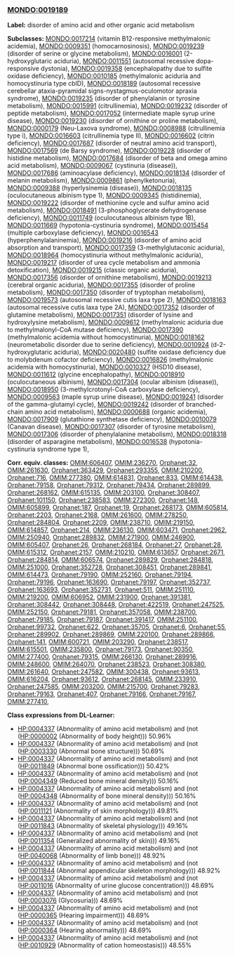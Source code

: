 
### [MONDO:0019189](http://purl.obolibrary.org/obo/MONDO_0019189)
**Label:** disorder of amino acid and other organic acid metabolism

**Subclasses:** [MONDO:0017214](http://purl.obolibrary.org/obo/MONDO_0017214) (vitamin B12-responsive methylmalonic acidemia), [MONDO:0009351](http://purl.obolibrary.org/obo/MONDO_0009351) (homocarnosinosis), [MONDO:0019239](http://purl.obolibrary.org/obo/MONDO_0019239) (disorder of serine or glycine metabolism), [MONDO:0016001](http://purl.obolibrary.org/obo/MONDO_0016001) (2-hydroxyglutaric aciduria), [MONDO:0011551](http://purl.obolibrary.org/obo/MONDO_0011551) (autosomal recessive dopa-responsive dystonia), [MONDO:0019358](http://purl.obolibrary.org/obo/MONDO_0019358) (encephalopathy due to sulfite oxidase deficiency), [MONDO:0010185](http://purl.obolibrary.org/obo/MONDO_0010185) (methylmalonic aciduria and homocystinuria type cblD), [MONDO:0018189](http://purl.obolibrary.org/obo/MONDO_0018189) (autosomal recessive cerebellar ataxia-pyramidal signs-nystagmus-oculomotor apraxia syndrome), [MONDO:0019235](http://purl.obolibrary.org/obo/MONDO_0019235) (disorder of phenylalanin or tyrosine metabolism), [MONDO:0015991](http://purl.obolibrary.org/obo/MONDO_0015991) (citrullinemia), [MONDO:0019232](http://purl.obolibrary.org/obo/MONDO_0019232) (disorder of peptide metabolism), [MONDO:0017052](http://purl.obolibrary.org/obo/MONDO_0017052) (intermediate maple syrup urine disease), [MONDO:0019230](http://purl.obolibrary.org/obo/MONDO_0019230) (disorder of ornithine or proline metabolism), [MONDO:0000179](http://purl.obolibrary.org/obo/MONDO_0000179) (Neu-Laxova syndrome), [MONDO:0008988](http://purl.obolibrary.org/obo/MONDO_0008988) (citrullinemia type i), [MONDO:0016603](http://purl.obolibrary.org/obo/MONDO_0016603) (citrullinemia type II), [MONDO:0016602](http://purl.obolibrary.org/obo/MONDO_0016602) (citrin deficiency), [MONDO:0017687](http://purl.obolibrary.org/obo/MONDO_0017687) (disorder of neutral amino acid transport), [MONDO:0017569](http://purl.obolibrary.org/obo/MONDO_0017569) (de Barsy syndrome), [MONDO:0019228](http://purl.obolibrary.org/obo/MONDO_0019228) (disorder of histidine metabolism), [MONDO:0017684](http://purl.obolibrary.org/obo/MONDO_0017684) (disorder of beta and omega amino acid metabolism), [MONDO:0009067](http://purl.obolibrary.org/obo/MONDO_0009067) (cystinuria (disease)), [MONDO:0017686](http://purl.obolibrary.org/obo/MONDO_0017686) (aminoacylase deficiency), [MONDO:0018134](http://purl.obolibrary.org/obo/MONDO_0018134) (disorder of melanin metabolism), [MONDO:0009861](http://purl.obolibrary.org/obo/MONDO_0009861) (phenylketonuria), [MONDO:0009388](http://purl.obolibrary.org/obo/MONDO_0009388) (hyperlysinemia (disease)), [MONDO:0018135](http://purl.obolibrary.org/obo/MONDO_0018135) (oculocutaneous albinism type 1), [MONDO:0009345](http://purl.obolibrary.org/obo/MONDO_0009345) (histidinemia), [MONDO:0019222](http://purl.obolibrary.org/obo/MONDO_0019222) (disorder of methionine cycle and sulfur amino acid metabolism), [MONDO:0018491](http://purl.obolibrary.org/obo/MONDO_0018491) (3-phosphoglycerate dehydrogenase deficiency), [MONDO:0011749](http://purl.obolibrary.org/obo/MONDO_0011749) (oculocutaneous albinism type 1B), [MONDO:0011669](http://purl.obolibrary.org/obo/MONDO_0011669) (hypotonia-cystinuria syndrome), [MONDO:0015454](http://purl.obolibrary.org/obo/MONDO_0015454) (multiple carboxylase deficiency), [MONDO:0016543](http://purl.obolibrary.org/obo/MONDO_0016543) (hyperphenylalaninemia), [MONDO:0019216](http://purl.obolibrary.org/obo/MONDO_0019216) (disorder of amino acid absorption and transport), [MONDO:0017359](http://purl.obolibrary.org/obo/MONDO_0017359) (3-methylglutaconic aciduria), [MONDO:0018964](http://purl.obolibrary.org/obo/MONDO_0018964) (homocystinuria without methylmalonic aciduria), [MONDO:0019217](http://purl.obolibrary.org/obo/MONDO_0019217) (disorder of urea cycle metabolism and ammonia detoxification), [MONDO:0019215](http://purl.obolibrary.org/obo/MONDO_0019215) (classic organic aciduria), [MONDO:0017356](http://purl.obolibrary.org/obo/MONDO_0017356) (disorder of ornithine metabolism), [MONDO:0019213](http://purl.obolibrary.org/obo/MONDO_0019213) (cerebral organic aciduria), [MONDO:0017355](http://purl.obolibrary.org/obo/MONDO_0017355) (disorder of proline metabolism), [MONDO:0017350](http://purl.obolibrary.org/obo/MONDO_0017350) (disorder of tryptophan metabolism), [MONDO:0019573](http://purl.obolibrary.org/obo/MONDO_0019573) (autosomal recessive cutis laxa type 2), [MONDO:0018163](http://purl.obolibrary.org/obo/MONDO_0018163) (autosomal recessive cutis laxa type 2A), [MONDO:0017352](http://purl.obolibrary.org/obo/MONDO_0017352) (disorder of glutamine metabolism), [MONDO:0017351](http://purl.obolibrary.org/obo/MONDO_0017351) (disorder of lysine and hydroxylysine metabolism), [MONDO:0009612](http://purl.obolibrary.org/obo/MONDO_0009612) (methylmalonic aciduria due to methylmalonyl-CoA mutase deficiency), [MONDO:0017390](http://purl.obolibrary.org/obo/MONDO_0017390) (methylmalonic acidemia without homocystinuria), [MONDO:0018162](http://purl.obolibrary.org/obo/MONDO_0018162) (neurometabolic disorder due to serine deficiency), [MONDO:0010924](http://purl.obolibrary.org/obo/MONDO_0010924) (d-2-hydroxyglutaric aciduria), [MONDO:0020480](http://purl.obolibrary.org/obo/MONDO_0020480) (sulfite oxidase deficiency due to molybdenum cofactor deficiency), [MONDO:0016826](http://purl.obolibrary.org/obo/MONDO_0016826) (methylmalonic acidemia with homocystinuria), [MONDO:0010327](http://purl.obolibrary.org/obo/MONDO_0010327) (HSD10 disease), [MONDO:0011612](http://purl.obolibrary.org/obo/MONDO_0011612) (glycine encephalopathy), [MONDO:0018910](http://purl.obolibrary.org/obo/MONDO_0018910) (oculocutaneous albinism), [MONDO:0017304](http://purl.obolibrary.org/obo/MONDO_0017304) (ocular albinism (disease)), [MONDO:0018950](http://purl.obolibrary.org/obo/MONDO_0018950) (3-methylcrotonyl-CoA carboxylase deficiency), [MONDO:0009563](http://purl.obolibrary.org/obo/MONDO_0009563) (maple syrup urine disease), [MONDO:0019241](http://purl.obolibrary.org/obo/MONDO_0019241) (disorder of the gamma-glutamyl cycle), [MONDO:0019242](http://purl.obolibrary.org/obo/MONDO_0019242) (disorder of branched-chain amino acid metabolism), [MONDO:0000688](http://purl.obolibrary.org/obo/MONDO_0000688) (organic acidemia), [MONDO:0017909](http://purl.obolibrary.org/obo/MONDO_0017909) (glutathione synthetase deficiency), [MONDO:0010079](http://purl.obolibrary.org/obo/MONDO_0010079) (Canavan disease), [MONDO:0017307](http://purl.obolibrary.org/obo/MONDO_0017307) (disorder of tyrosine metabolism), [MONDO:0017306](http://purl.obolibrary.org/obo/MONDO_0017306) (disorder of phenylalanine metabolism), [MONDO:0018318](http://purl.obolibrary.org/obo/MONDO_0018318) (disorder of asparagine metabolism), [MONDO:0016538](http://purl.obolibrary.org/obo/MONDO_0016538) (hypotonia-cystinuria syndrome type 1), 

**Corr. equiv. classes:** [OMIM:606407](http://purl.obolibrary.org/obo/OMIM_606407), [OMIM:236270](http://purl.obolibrary.org/obo/OMIM_236270), [Orphanet:32](http://www.orpha.net/ORDO/Orphanet_32), [OMIM:261630](http://purl.obolibrary.org/obo/OMIM_261630), [Orphanet:363429](http://www.orpha.net/ORDO/Orphanet_363429), [Orphanet:293355](http://www.orpha.net/ORDO/Orphanet_293355), [OMIM:210200](http://purl.obolibrary.org/obo/OMIM_210200), [Orphanet:716](http://www.orpha.net/ORDO/Orphanet_716), [OMIM:277380](http://purl.obolibrary.org/obo/OMIM_277380), [OMIM:614831](http://purl.obolibrary.org/obo/OMIM_614831), [Orphanet:833](http://www.orpha.net/ORDO/Orphanet_833), [OMIM:614438](http://purl.obolibrary.org/obo/OMIM_614438), [Orphanet:79158](http://www.orpha.net/ORDO/Orphanet_79158), [Orphanet:79312](http://www.orpha.net/ORDO/Orphanet_79312), [Orphanet:79434](http://www.orpha.net/ORDO/Orphanet_79434), [Orphanet:289899](http://www.orpha.net/ORDO/Orphanet_289899), [Orphanet:268162](http://www.orpha.net/ORDO/Orphanet_268162), [OMIM:615135](http://purl.obolibrary.org/obo/OMIM_615135), [OMIM:203100](http://purl.obolibrary.org/obo/OMIM_203100), [Orphanet:308407](http://www.orpha.net/ORDO/Orphanet_308407), [Orphanet:101150](http://www.orpha.net/ORDO/Orphanet_101150), [Orphanet:238583](http://www.orpha.net/ORDO/Orphanet_238583), [OMIM:272300](http://purl.obolibrary.org/obo/OMIM_272300), [Orphanet:148](http://www.orpha.net/ORDO/Orphanet_148), [OMIM:605899](http://purl.obolibrary.org/obo/OMIM_605899), [Orphanet:187](http://www.orpha.net/ORDO/Orphanet_187), [Orphanet:19](http://www.orpha.net/ORDO/Orphanet_19), [Orphanet:268173](http://www.orpha.net/ORDO/Orphanet_268173), [OMIM:605814](http://purl.obolibrary.org/obo/OMIM_605814), [Orphanet:2203](http://www.orpha.net/ORDO/Orphanet_2203), [Orphanet:2168](http://www.orpha.net/ORDO/Orphanet_2168), [OMIM:261600](http://purl.obolibrary.org/obo/OMIM_261600), [OMIM:278250](http://purl.obolibrary.org/obo/OMIM_278250), [Orphanet:284804](http://www.orpha.net/ORDO/Orphanet_284804), [Orphanet:2209](http://www.orpha.net/ORDO/Orphanet_2209), [OMIM:238710](http://purl.obolibrary.org/obo/OMIM_238710), [OMIM:219150](http://purl.obolibrary.org/obo/OMIM_219150), [OMIM:614857](http://purl.obolibrary.org/obo/OMIM_614857), [Orphanet:214](http://www.orpha.net/ORDO/Orphanet_214), [OMIM:236130](http://purl.obolibrary.org/obo/OMIM_236130), [OMIM:603471](http://purl.obolibrary.org/obo/OMIM_603471), [Orphanet:2962](http://www.orpha.net/ORDO/Orphanet_2962), [OMIM:250940](http://purl.obolibrary.org/obo/OMIM_250940), [Orphanet:289832](http://www.orpha.net/ORDO/Orphanet_289832), [OMIM:271900](http://purl.obolibrary.org/obo/OMIM_271900), [OMIM:246900](http://purl.obolibrary.org/obo/OMIM_246900), [OMIM:605407](http://purl.obolibrary.org/obo/OMIM_605407), [Orphanet:26](http://www.orpha.net/ORDO/Orphanet_26), [Orphanet:268184](http://www.orpha.net/ORDO/Orphanet_268184), [Orphanet:27](http://www.orpha.net/ORDO/Orphanet_27), [Orphanet:28](http://www.orpha.net/ORDO/Orphanet_28), [OMIM:615312](http://purl.obolibrary.org/obo/OMIM_615312), [Orphanet:2157](http://www.orpha.net/ORDO/Orphanet_2157), [OMIM:210210](http://purl.obolibrary.org/obo/OMIM_210210), [OMIM:613657](http://purl.obolibrary.org/obo/OMIM_613657), [Orphanet:2671](http://www.orpha.net/ORDO/Orphanet_2671), [Orphanet:284814](http://www.orpha.net/ORDO/Orphanet_284814), [OMIM:606574](http://purl.obolibrary.org/obo/OMIM_606574), [Orphanet:289829](http://www.orpha.net/ORDO/Orphanet_289829), [Orphanet:284818](http://www.orpha.net/ORDO/Orphanet_284818), [OMIM:251000](http://purl.obolibrary.org/obo/OMIM_251000), [Orphanet:352728](http://www.orpha.net/ORDO/Orphanet_352728), [Orphanet:308451](http://www.orpha.net/ORDO/Orphanet_308451), [Orphanet:289841](http://www.orpha.net/ORDO/Orphanet_289841), [OMIM:614473](http://purl.obolibrary.org/obo/OMIM_614473), [Orphanet:79190](http://www.orpha.net/ORDO/Orphanet_79190), [OMIM:252160](http://purl.obolibrary.org/obo/OMIM_252160), [Orphanet:79194](http://www.orpha.net/ORDO/Orphanet_79194), [Orphanet:79196](http://www.orpha.net/ORDO/Orphanet_79196), [Orphanet:163690](http://www.orpha.net/ORDO/Orphanet_163690), [Orphanet:79197](http://www.orpha.net/ORDO/Orphanet_79197), [Orphanet:352737](http://www.orpha.net/ORDO/Orphanet_352737), [Orphanet:163693](http://www.orpha.net/ORDO/Orphanet_163693), [Orphanet:352731](http://www.orpha.net/ORDO/Orphanet_352731), [Orphanet:511](http://www.orpha.net/ORDO/Orphanet_511), [OMIM:251110](http://purl.obolibrary.org/obo/OMIM_251110), [OMIM:219200](http://purl.obolibrary.org/obo/OMIM_219200), [OMIM:606952](http://purl.obolibrary.org/obo/OMIM_606952), [OMIM:231900](http://purl.obolibrary.org/obo/OMIM_231900), [Orphanet:391381](http://www.orpha.net/ORDO/Orphanet_391381), [Orphanet:308442](http://www.orpha.net/ORDO/Orphanet_308442), [Orphanet:308448](http://www.orpha.net/ORDO/Orphanet_308448), [Orphanet:422519](http://www.orpha.net/ORDO/Orphanet_422519), [Orphanet:247525](http://www.orpha.net/ORDO/Orphanet_247525), [OMIM:252150](http://purl.obolibrary.org/obo/OMIM_252150), [Orphanet:79181](http://www.orpha.net/ORDO/Orphanet_79181), [Orphanet:357058](http://www.orpha.net/ORDO/Orphanet_357058), [OMIM:238700](http://purl.obolibrary.org/obo/OMIM_238700), [Orphanet:79185](http://www.orpha.net/ORDO/Orphanet_79185), [Orphanet:79187](http://www.orpha.net/ORDO/Orphanet_79187), [Orphanet:391417](http://www.orpha.net/ORDO/Orphanet_391417), [OMIM:251100](http://purl.obolibrary.org/obo/OMIM_251100), [Orphanet:99732](http://www.orpha.net/ORDO/Orphanet_99732), [Orphanet:622](http://www.orpha.net/ORDO/Orphanet_622), [Orphanet:35705](http://www.orpha.net/ORDO/Orphanet_35705), [Orphanet:6](http://www.orpha.net/ORDO/Orphanet_6), [Orphanet:55](http://www.orpha.net/ORDO/Orphanet_55), [Orphanet:289902](http://www.orpha.net/ORDO/Orphanet_289902), [Orphanet:289869](http://www.orpha.net/ORDO/Orphanet_289869), [OMIM:220100](http://purl.obolibrary.org/obo/OMIM_220100), [Orphanet:289866](http://www.orpha.net/ORDO/Orphanet_289866), [Orphanet:141](http://www.orpha.net/ORDO/Orphanet_141), [OMIM:600721](http://purl.obolibrary.org/obo/OMIM_600721), [OMIM:203290](http://purl.obolibrary.org/obo/OMIM_203290), [Orphanet:238517](http://www.orpha.net/ORDO/Orphanet_238517), [OMIM:615501](http://purl.obolibrary.org/obo/OMIM_615501), [OMIM:235800](http://purl.obolibrary.org/obo/OMIM_235800), [Orphanet:79173](http://www.orpha.net/ORDO/Orphanet_79173), [Orphanet:90350](http://www.orpha.net/ORDO/Orphanet_90350), [OMIM:277400](http://purl.obolibrary.org/obo/OMIM_277400), [Orphanet:79315](http://www.orpha.net/ORDO/Orphanet_79315), [OMIM:266130](http://purl.obolibrary.org/obo/OMIM_266130), [Orphanet:289916](http://www.orpha.net/ORDO/Orphanet_289916), [OMIM:248600](http://purl.obolibrary.org/obo/OMIM_248600), [OMIM:264070](http://purl.obolibrary.org/obo/OMIM_264070), [Orphanet:238523](http://www.orpha.net/ORDO/Orphanet_238523), [Orphanet:308380](http://www.orpha.net/ORDO/Orphanet_308380), [OMIM:261640](http://purl.obolibrary.org/obo/OMIM_261640), [Orphanet:247582](http://www.orpha.net/ORDO/Orphanet_247582), [OMIM:300438](http://purl.obolibrary.org/obo/OMIM_300438), [Orphanet:93613](http://www.orpha.net/ORDO/Orphanet_93613), [OMIM:616204](http://purl.obolibrary.org/obo/OMIM_616204), [Orphanet:93612](http://www.orpha.net/ORDO/Orphanet_93612), [Orphanet:268145](http://www.orpha.net/ORDO/Orphanet_268145), [OMIM:233910](http://purl.obolibrary.org/obo/OMIM_233910), [Orphanet:247585](http://www.orpha.net/ORDO/Orphanet_247585), [OMIM:203200](http://purl.obolibrary.org/obo/OMIM_203200), [OMIM:215700](http://purl.obolibrary.org/obo/OMIM_215700), [Orphanet:79283](http://www.orpha.net/ORDO/Orphanet_79283), [Orphanet:79163](http://www.orpha.net/ORDO/Orphanet_79163), [Orphanet:407](http://www.orpha.net/ORDO/Orphanet_407), [Orphanet:79166](http://www.orpha.net/ORDO/Orphanet_79166), [Orphanet:79167](http://www.orpha.net/ORDO/Orphanet_79167), [OMIM:277410](http://purl.obolibrary.org/obo/OMIM_277410), 

**Class expressions from DL-Learner:**

- [HP:0004337](http://purl.obolibrary.org/obo/HP_0004337) (Abnormality of amino acid metabolism) and (not ([HP:0000002](http://purl.obolibrary.org/obo/HP_0000002) (Abnormality of body height))) 50.96%
- [HP:0004337](http://purl.obolibrary.org/obo/HP_0004337) (Abnormality of amino acid metabolism) and (not ([HP:0003330](http://purl.obolibrary.org/obo/HP_0003330) (Abnormal bone structure))) 50.69%
- [HP:0004337](http://purl.obolibrary.org/obo/HP_0004337) (Abnormality of amino acid metabolism) and (not ([HP:0011849](http://purl.obolibrary.org/obo/HP_0011849) (Abnormal bone ossification))) 50.42%
- [HP:0004337](http://purl.obolibrary.org/obo/HP_0004337) (Abnormality of amino acid metabolism) and (not ([HP:0004349](http://purl.obolibrary.org/obo/HP_0004349) (Reduced bone mineral density))) 50.16%
- [HP:0004337](http://purl.obolibrary.org/obo/HP_0004337) (Abnormality of amino acid metabolism) and (not ([HP:0004348](http://purl.obolibrary.org/obo/HP_0004348) (Abnormality of bone mineral density))) 50.16%
- [HP:0004337](http://purl.obolibrary.org/obo/HP_0004337) (Abnormality of amino acid metabolism) and (not ([HP:0011121](http://purl.obolibrary.org/obo/HP_0011121) (Abnormality of skin morphology))) 49.81%
- [HP:0004337](http://purl.obolibrary.org/obo/HP_0004337) (Abnormality of amino acid metabolism) and (not ([HP:0011843](http://purl.obolibrary.org/obo/HP_0011843) (Abnormality of skeletal physiology))) 49.16%
- [HP:0004337](http://purl.obolibrary.org/obo/HP_0004337) (Abnormality of amino acid metabolism) and (not ([HP:0011354](http://purl.obolibrary.org/obo/HP_0011354) (Generalized abnormality of skin))) 49.16%
- [HP:0004337](http://purl.obolibrary.org/obo/HP_0004337) (Abnormality of amino acid metabolism) and (not ([HP:0040068](http://purl.obolibrary.org/obo/HP_0040068) (Abnormality of limb bone))) 48.92%
- [HP:0004337](http://purl.obolibrary.org/obo/HP_0004337) (Abnormality of amino acid metabolism) and (not ([HP:0011844](http://purl.obolibrary.org/obo/HP_0011844) (Abnormal appendicular skeleton morphology))) 48.92%
- [HP:0004337](http://purl.obolibrary.org/obo/HP_0004337) (Abnormality of amino acid metabolism) and (not ([HP:0011016](http://purl.obolibrary.org/obo/HP_0011016) (Abnormality of urine glucose concentration))) 48.69%
- [HP:0004337](http://purl.obolibrary.org/obo/HP_0004337) (Abnormality of amino acid metabolism) and (not ([HP:0003076](http://purl.obolibrary.org/obo/HP_0003076) (Glycosuria))) 48.69%
- [HP:0004337](http://purl.obolibrary.org/obo/HP_0004337) (Abnormality of amino acid metabolism) and (not ([HP:0000365](http://purl.obolibrary.org/obo/HP_0000365) (Hearing impairment))) 48.69%
- [HP:0004337](http://purl.obolibrary.org/obo/HP_0004337) (Abnormality of amino acid metabolism) and (not ([HP:0000364](http://purl.obolibrary.org/obo/HP_0000364) (Hearing abnormality))) 48.69%
- [HP:0004337](http://purl.obolibrary.org/obo/HP_0004337) (Abnormality of amino acid metabolism) and (not ([HP:0010929](http://purl.obolibrary.org/obo/HP_0010929) (Abnormality of cation homeostasis))) 48.55%



